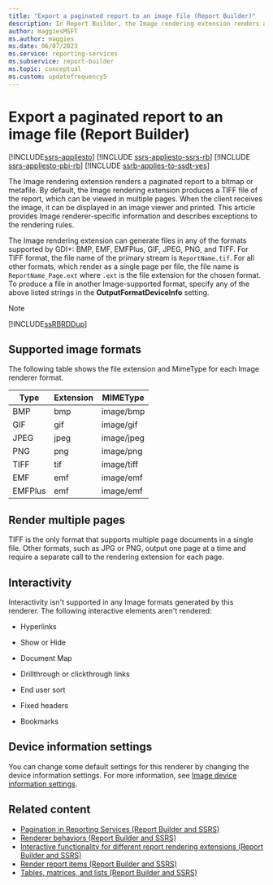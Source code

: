 ```yaml
---
title: "Export a paginated report to an image file (Report Builder)"
description: In Report Builder, the Image rendering extension renders a paginated report to a bitmap or metafile. The default is a TIFF file viewable in multiple pages.
author: maggiesMSFT
ms.author: maggies
ms.date: 06/07/2023
ms.service: reporting-services
ms.subservice: report-builder
ms.topic: conceptual
ms.custom: updatefrequency5
---
```

# Export a paginated report to an image file (Report Builder)

[!INCLUDE[ssrs-appliesto](../../includes/ssrs-appliesto.md)] [!INCLUDE [ssrs-appliesto-ssrs-rb](../../includes/ssrs-appliesto-ssrs-rb.md)] [!INCLUDE [ssrs-appliesto-pbi-rb](../../includes/ssrs-appliesto-pbi-rb.md)] [!INCLUDE [ssrb-applies-to-ssdt-yes](../../includes/ssrb-applies-to-ssdt-yes.md)]

  The Image rendering extension renders a paginated report to a bitmap or metafile. By default, the Image rendering extension produces a TIFF file of the report, which can be viewed in multiple pages. When the client receives the image, it can be displayed in an image viewer and printed. This article provides Image renderer-specific information and describes exceptions to the rendering rules.

The Image rendering extension can generate files in any of the formats supported by GDI+: BMP, EMF, EMFPlus, GIF, JPEG, PNG, and TIFF. For TIFF format, the file name of the primary stream is `ReportName.tif`. For all other formats, which render as a single page per file, the file name is `ReportName_Page.ext` where `.ext` is the file extension for the chosen format. To produce a file in another Image-supported format, specify any of the above listed strings in the **OutputFormatDeviceInfo** setting.

> [!NOTE]  
> [!INCLUDE[ssRBRDDup](../../includes/ssrbrddup-md.md)]

## <a id="SupportedImageFormats"></a> Supported image formats

The following table shows the file extension and MimeType for each Image renderer format.

| **Type** | **Extension** | **MIMEType** |
| --- | --- | --- |
| BMP | bmp | image/bmp |
| GIF | gif | image/gif |
| JPEG | jpeg | image/jpeg |
| PNG | png | image/png |
| TIFF | tif | image/tiff |
| EMF | emf | image/emf |
| EMFPlus | emf | image/emf |

## <a id="RenderingMultiplePages"></a> Render multiple pages

TIFF is the only format that supports multiple page documents in a single file. Other formats, such as JPG or PNG, output one page at a time and require a separate call to the rendering extension for each page.

## <a id="Interactivity"></a> Interactivity

Interactivity isn't supported in any Image formats generated by this renderer. The following interactive elements aren't rendered:

- Hyperlinks

- Show or Hide

- Document Map

- Drillthrough or clickthrough links

- End user sort

- Fixed headers

- Bookmarks

## <a id="DeviceInfo"></a> Device information settings

You can change some default settings for this renderer by changing the device information settings. For more information, see [Image device information settings](../../reporting-services/image-device-information-settings.md).

## Related content

- [Pagination in Reporting Services (Report Builder  and SSRS)](../../reporting-services/report-design/pagination-in-reporting-services-report-builder-and-ssrs.md)
- [Renderer behaviors (Report Builder  and SSRS)](../../reporting-services/report-design/rendering-behaviors-report-builder-and-ssrs.md)
- [Interactive functionality for different report rendering extensions (Report Builder and SSRS)](../../reporting-services/report-builder/interactive-functionality-different-report-rendering-extensions.md)
- [Render report items (Report Builder and SSRS)](../../reporting-services/report-design/rendering-report-items-report-builder-and-ssrs.md)
- [Tables, matrices, and lists (Report Builder and SSRS)](../../reporting-services/report-design/tables-matrices-and-lists-report-builder-and-ssrs.md)
